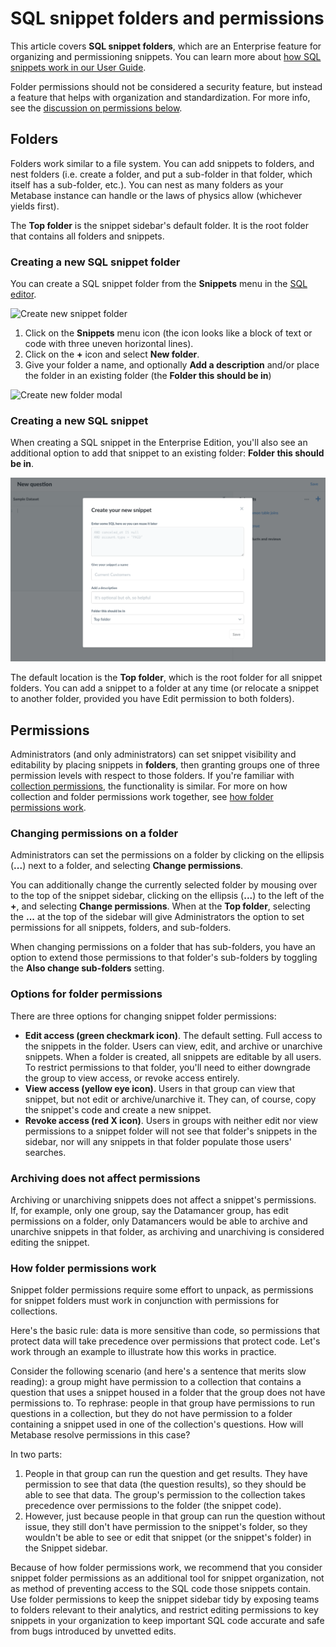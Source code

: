 # SQL snippet folders and permissions

This article covers **SQL snippet folders**, which are an Enterprise feature for organizing and permissioning snippets. You can learn more about [how SQL snippets work in our User Guide](../users-guide/sql-snippets.md).

Folder permissions should not be considered a security feature, but instead a feature that helps with organization and standardization. For more info, see the [discussion on permissions below](#permissions).

## Folders

Folders work similar to a file system. You can add snippets to folders, and nest folders (i.e. create a folder, and put a sub-folder in that folder, which itself has a sub-folder, etc.). You can nest as many folders as your Metabase instance can handle or the laws of physics allow (whichever yields first).

The **Top folder** is the snippet sidebar's default folder. It is the root folder that contains all folders and snippets.

### Creating a new SQL snippet folder

You can create a SQL snippet folder from the **Snippets** menu in the [SQL editor](../users-guide/writing-sql).

![Create new snippet folder](./images/sql-snippets/snippet-folder.png)

1. Click on the **Snippets** menu icon (the icon looks like a block of text or code with three uneven horizontal lines).
2. Click on the **+** icon and select **New folder**.
3. Give your folder a name, and optionally **Add a description** and/or place the folder in an existing folder (the **Folder this should be in**)

![Create new folder modal](./images/sql-snippets/create-new-folder-modal.png)

### Creating a new SQL snippet

When creating a SQL snippet in the Enterprise Edition, you'll also see an additional option to add that snippet to an existing folder: **Folder this should be in**. 

![Add a snippet enterprise modal](./images/sql-snippets/enterprise-add-snippet.png)

The default location is the **Top folder**, which is the root folder for all snippet folders. You can add a snippet to a folder at any time (or relocate a snippet to another folder, provided you have Edit permission to both folders).

## Permissions

Administrators (and only administrators) can set snippet visibility and editability by placing snippets in **folders**, then granting groups one of three permission levels with respect to those folders. If you're familiar with [collection permissions](/docs/latest/administration-guide/06-collections.html#setting-permissions-for-collections), the functionality is similar. For more on how collection and folder permissions work together, see [how folder permissions work](#how-folder-permissions-work).

### Changing permissions on a folder

Administrators can set the permissions on a folder by clicking on the ellipsis (**...**) next to a folder, and selecting **Change permissions**.

You can additionally change the currently selected folder by mousing over to the top of the snippet sidebar, clicking on the ellipsis (**...**) to the left of the **+**, and selecting **Change permissions**. When at the **Top folder**, selecting the **...** at the top of the sidebar will give Administrators the option to set permissions for all snippets, folders, and sub-folders.

When changing permissions on a folder that has sub-folders, you have an option to extend those permissions to that folder's sub-folders by toggling the **Also change sub-folders** setting.

### Options for folder permissions

There are three options for changing snippet folder permissions:

- **Edit access (green checkmark icon)**. The default setting. Full access to the snippets in the folder. Users can view, edit, and archive or unarchive snippets. When a folder is created, all snippets are editable by all users. To restrict permissions to that folder, you'll need to either downgrade the group to view access, or revoke access entirely.
- **View access (yellow eye icon)**. Users in that group can view that snippet, but not edit or archive/unarchive it. They can, of course, copy the snippet's code and create a new snippet.
- **Revoke access (red X icon)**. Users in groups with neither edit nor view permissions to a snippet folder will not see that folder's snippets in the sidebar, nor will any snippets in that folder populate those users' searches.

### Archiving does not affect permissions

Archiving or unarchiving snippets does not affect a snippet's permissions. If, for example, only one group, say the Datamancer group, has edit permissions on a folder, only Datamancers would be able to archive and unarchive snippets in that folder, as archiving and unarchiving is considered editing the snippet.

### How folder permissions work

Snippet folder permissions require some effort to unpack, as permissions for snippet folders must work in conjunction with permissions for collections. 

Here's the basic rule: data is more sensitive than code, so permissions that protect data will take precedence over permissions that protect code. Let's work through an example to illustrate how this works in practice.

Consider the following scenario (and here's a sentence that merits slow reading): a group might have permission to a collection that contains a question that uses a snippet housed in a folder that the group does not have permissions to. To rephrase: people in that group have permissions to run questions in a collection, but they do not have permission to a folder containing a snippet used in one of the collection's questions. How will Metabase resolve permissions in this case?

In two parts:

1. People in that group can run the question and get results. They have permission to see that data (the question results), so they should be able to see that data. The group's permission to the collection takes precedence over permissions to the folder (the snippet code).
2. However, just because people in that group can run the question without issue, they still don't have permission to the snippet's folder, so they wouldn't be able to see or edit that snippet (or the snippet's folder) in the Snippet sidebar.

Because of how folder permissions work, we recommend that you consider snippet folder permissions as an additional tool for snippet organization, not as method of preventing access to the SQL code those snippets contain. Use folder permissions to keep the snippet sidebar tidy by exposing teams to folders relevant to their analytics, and restrict editing permissions to key snippets in your organization to keep important SQL code accurate and safe from bugs introduced by unvetted edits.
